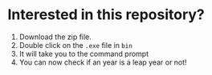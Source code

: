 # Interested in this repository?
1. Download the zip file.
2. Double click on the `.exe` file in `bin`
3. It will take you to the command prompt
4. You can now check if an year is a leap year or not!
